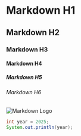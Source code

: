 # Markdown H1
## Markdown H2
### Markdown H3
#### Markdown H4
##### Markdown H5
###### Markdown H6



![Markdown Logo](https://camo.githubusercontent.com/77375f984daef7eb802662502e48e7718f71faf733eb25b4ad03a9271689553f/68747470733a2f2f6873746f2e6f72672f776562742f6a6a2f7a342f2d6f2f6a6a7a342d6f666d785f6b31387965736c61636a6e6a757a7276652e706e67)


``` java
int year = 2025;
System.out.println(year);
```

